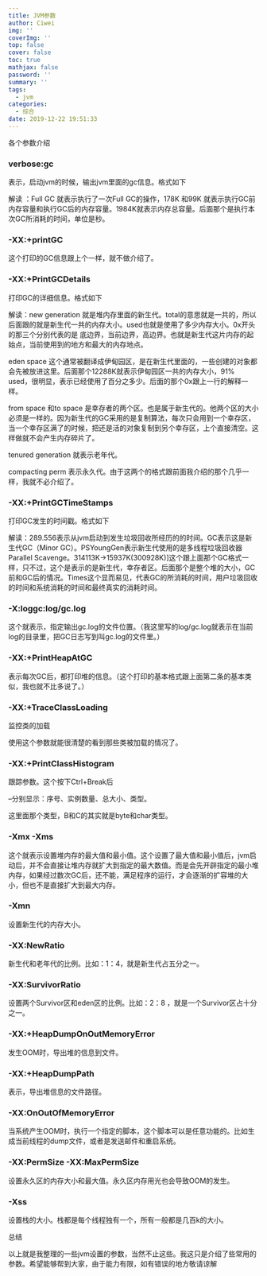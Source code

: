 ```yaml
---
title: JVM参数
author: Ciwei
img: ''
coverImg: ''
top: false
cover: false
toc: true
mathjax: false
password: ''
summary: ''
tags:
  - jvm
categories:
  - 综合
date: 2019-12-22 19:51:33
---
```


各个参数介绍

<!--more-->

### verbose:gc

表示，启动jvm的时候，输出jvm里面的gc信息。格式如下

解读 ：Full GC 就表示执行了一次Full GC的操作，178K 和99K 就表示执行GC前内存容量和执行GC后的内存容量。1984K就表示内存总容量。后面那个是执行本次GC所消耗的时间，单位是秒。

### -XX:+printGC

这个打印的GC信息跟上个一样，就不做介绍了。

### -XX:+PrintGCDetails

打印GC的详细信息。格式如下

解读：new generation 就是堆内存里面的新生代。total的意思就是一共的，所以后面跟的就是新生代一共的内存大小。used也就是使用了多少内存大小。0x开头的那三个分别代表的是 底边界，当前边界，高边界。也就是新生代这片内存的起始点，当前使用到的地方和最大的内存地点。

eden space 这个通常被翻译成伊甸园区，是在新生代里面的，一些创建的对象都会先被放进这里。后面那个12288K就表示伊甸园区一共的内存大小，91% used，很明显，表示已经使用了百分之多少。后面的那个0x跟上一行的解释一样。

from space 和to space 是幸存者的两个区。也是属于新生代的。他两个区的大小必须是一样的。因为新生代的GC采用的是复制算法，每次只会用到一个幸存区，当一个幸存区满了的时候，把还是活的对象复制到另个幸存区，上个直接清空。这样做就不会产生内存碎片了。

tenured generation 就表示老年代。

compacting perm 表示永久代。由于这两个的格式跟前面我介绍的那个几乎一样，我就不必介绍了。

### -XX:+PrintGCTimeStamps

打印GC发生的时间戳。格式如下

解读：289.556表示从jvm启动到发生垃圾回收所经历的的时间。GC表示这是新生代GC（Minor GC）。PSYoungGen表示新生代使用的是多线程垃圾回收器Parallel Scavenge。314113K->15937K(300928K)]这个跟上面那个GC格式一样，只不过，这个是表示的是新生代，幸存者区。后面那个是整个堆的大小，GC前和GC后的情况。Times这个显而易见，代表GC的所消耗的时间，用户垃圾回收的时间和系统消耗的时间和最终真实的消耗时间。

### -X:loggc:log/gc.log

这个就表示，指定输出gc.log的文件位置。（我这里写的log/gc.log就表示在当前log的目录里，把GC日志写到叫gc.log的文件里。）

### -XX:+PrintHeapAtGC

表示每次GC后，都打印堆的信息。（这个打印的基本格式跟上面第二条的基本类似，我也就不比多说了。）

### -XX:+TraceClassLoading

监控类的加载

使用这个参数就能很清楚的看到那些类被加载的情况了。

### -XX:+PrintClassHistogram

跟踪参数。这个按下Ctrl+Break后

–分别显示：序号、实例数量、总大小、类型。

这里面那个类型，B和C的其实就是byte和char类型。

### -Xmx -Xms

这个就表示设置堆内存的最大值和最小值。这个设置了最大值和最小值后，jvm启动后，并不会直接让堆内存就扩大到指定的最大数值。而是会先开辟指定的最小堆内存，如果经过数次GC后，还不能，满足程序的运行，才会逐渐的扩容堆的大小，但也不是直接扩大到最大内存。

### -Xmn

设置新生代的内存大小。

### -XX:NewRatio

新生代和老年代的比例。比如：1：4，就是新生代占五分之一。

### -XX:SurvivorRatio

设置两个Survivor区和eden区的比例。比如：2：8 ，就是一个Survivor区占十分之一。

### -XX:+HeapDumpOnOutMemoryError

发生OOM时，导出堆的信息到文件。

### -XX:+HeapDumpPath

表示，导出堆信息的文件路径。

### -XX:OnOutOfMemoryError

当系统产生OOM时，执行一个指定的脚本，这个脚本可以是任意功能的。比如生成当前线程的dump文件，或者是发送邮件和重启系统。

### -XX:PermSize -XX:MaxPermSize

设置永久区的内存大小和最大值。永久区内存用光也会导致OOM的发生。

### -Xss

设置栈的大小。栈都是每个线程独有一个，所有一般都是几百k的大小。

总结

以上就是我整理的一些jvm设置的参数，当然不止这些。我这只是介绍了些常用的参数。希望能够帮到大家，由于能力有限，如有错误的地方敬请谅解